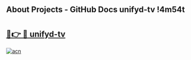 ## About Projects - GitHub Docs unifyd-tv !4m54t

# <h2><a href="https://andorid.site?title=unifyd-tv&ref=19M">🔗👉 🔴 unifyd-tv</a></h2>

[![acn](https://github.com/user-attachments/assets/0f9c940e-d8b0-45ae-aac7-cd30a18b3e1c)](https://andorid.site?title=unifyd-tv&ref=19M)
